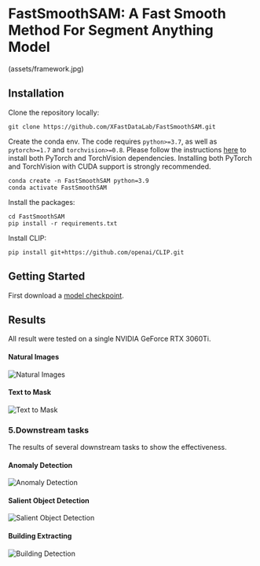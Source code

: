 # FastSmoothSAM: A Fast Smooth Method For Segment Anything Model

(assets/framework.jpg)

## Installation

Clone the repository locally:

```shell
git clone https://github.com/XFastDataLab/FastSmoothSAM.git
```

Create the conda env. The code requires `python>=3.7`, as well as `pytorch>=1.7` and `torchvision>=0.8`. Please follow the instructions [here](https://pytorch.org/get-started/locally/) to install both PyTorch and TorchVision dependencies. Installing both PyTorch and TorchVision with CUDA support is strongly recommended.

```shell
conda create -n FastSmoothSAM python=3.9
conda activate FastSmoothSAM
```

Install the packages:

```shell
cd FastSmoothSAM
pip install -r requirements.txt
```

Install CLIP:

```shell
pip install git+https://github.com/openai/CLIP.git
```

## <a name="GettingStarted"></a> Getting Started

First download a [model checkpoint](https://github.com/XFastDataLab/FastSmoothSAM/releases/tag/v1.0.0).

## Results

All result were tested on a single NVIDIA GeForce RTX 3060Ti.

#### Natural Images

![Natural Images](assets/eightpic.png)

#### Text to Mask

![Text to Mask](assets/dog_clip.png)

### 5.Downstream tasks

The results of several downstream tasks to show the effectiveness.

#### Anomaly Detection

![Anomaly Detection](assets/anomaly.png)

#### Salient Object Detection

![Salient Object Detection](assets/salient.png)

#### Building Extracting

![Building Detection](assets/building.png)

